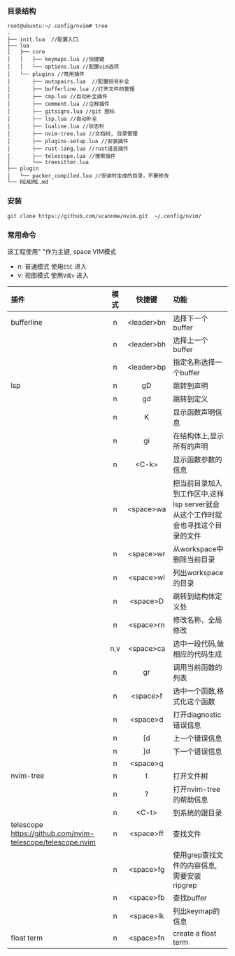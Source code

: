 ### 目录结构

```shell
root@ubuntu:~/.config/nvim# tree 
.
├── init.lua  //配置入口
├── lua
│   ├── core  
│   │   ├── keymaps.lua //快捷键
│   │   └── options.lua //配置vim选项
│   └── plugins //常用插件
│       ├── autopairs.lua  //配置括号补全
│       ├── bufferline.lua //打开文件的管理
│       ├── cmp.lua //自动补全插件
│       ├── comment.lua //注释插件
│       ├── gitsigns.lua //git 图标
│       ├── lsp.lua //自动补全
│       ├── lualine.lua //状态栏
│       ├── nvim-tree.lua //文档树, 目录管理
│       ├── plugins-setup.lua //安装插件
│       ├── rust-lang.lua //rust语言插件
│       ├── telescope.lua //搜索插件
│       └── treesitter.lua
├── plugin
│   └── packer_compiled.lua //安装时生成的目录，不要修改
└── README.md
```

### 安装
```shell
git clone https://github.com/scannme/nvim.git  ~/.config/nvim/
```

### 常用命令

该工程使用" "作为主键, space
VIM模式
- n: 普通模式 使用`ESC` 进入
- v: 视图模式 使用`V或v` 进入

| 插件  | 模式|快捷键 |功能 |
| :----- | :--:| :--: | :-------|
| bufferline |   n | \<leader>bn | 选择下一个buffer   |
|    |  n | \<leader>bh|    选择上一个buffer |
|  |   n |  \<leader>bp| 指定名称选择一个buffer|  |
|lsp| n | gD| 跳转到声明|
||n|gd|跳转到定义|
||n|K| 显示函数声明信息|
||n|gi|在结构体上,显示所有的声明|
||n|\<C-k>| 显示函数参数的信息|
||n|\<space>wa| 把当前目录加入到工作区中,这样lsp server就会从这个工作时就会也寻找这个目录的文件|
||n|\<space>wr| 从workspace中删除当前目录|
||n|\<space>wl| 列出workspace的目录|
||n|\<space>D|跳转到结构体定义处|
||n|\<space>rn| 修改名称，全局修改|
||n,v|\<space>ca|选中一段代码,做相应的代码生成|
||n|gr|调用当前函数的列表|
||n|\<space>f| 选中一个函数,格式化这个函数|
||n|\<space>d| 打开diagnostic 错误信息|
||n|[d| 上一个错误信息|
||n|]d| 下一个错误信息|
||n|\<space>q| |
|nvim-tree|n|<space>t| 打开文件树|
||n|?| 打开nvim-tree的帮助信息|
||n|\<C-t>|到系统的跟目录|
|telescope https://github.com/nvim-telescope/telescope.nvim|n|\<space>ff| 查找文件|
||n|\<space>fg| 使用grep查找文件的内容信息, 需要安装 ripgrep|
||n|\<space>fb|查找buffer|
||n|\<space>lk|列出keymap的信息|
|float term|n|\<space>fn|create a float term|


